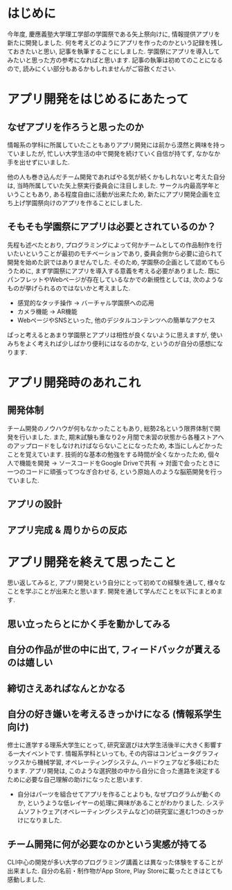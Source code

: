 # はじめに
今年度, 慶應義塾大学理工学部の学園祭である矢上祭向けに, 情報提供アプリを新たに開発しました. 何を考えどのようにアプリを作ったのかという記録を残しておきたいと思い, 記事を執筆することにしました. 学園祭にアプリを導入してみたいと思った方の参考になればと思います. 記事の執筆は初めてのことになるので, 読みにくい部分もあるかもしれませんがご容赦ください.

# アプリ開発をはじめるにあたって

## なぜアプリを作ろうと思ったのか
情報系の学科に所属していたこともありアプリ開発には前から漠然と興味を持っていましたが, 忙しい大学生活の中で開発を続けていく自信が持てず, なかなか手を出せずにいました.

他の人も巻き込んだチーム開発であればやる気が続くかもしれないと考えた自分は, 当時所属していた矢上祭実行委員会に注目しました. サークル内最高学年ということもあり, ある程度自由に活動が出来たため, 新たにアプリ開発企画を立ち上げ学園祭向けのアプリを作ることにしました.

## そもそも学園祭にアプリは必要とされているのか？
先程も述べたとおり, プログラミングによって何かチームとしての作品制作を行いたいということが最初のモチベーションであり, 委員会側から必要に迫られて開発を始めた訳ではありませんでした. そのため, 学園祭の企画として認めてもらうために, まず学園祭にアプリを導入する意義を考える必要がありました. 既にパンフレットやWebページが存在しているなかでの新規性としては, 次のようなものが挙げられるのではないかと考えました. 

- 感覚的なタッチ操作 → バーチャル学園祭への応用
- カメラ機能 → AR機能
- WebページやSNSといった, 他のデジタルコンテンツへの簡単なアクセス

ぱっと考えるとあまり学園祭とアプリは相性が良くないように思えますが, 使いみちをよく考えれば少しばかり便利にはなるのかな, というのが自分の感想になります.

# アプリ開発時のあれこれ

## 開発体制
チーム開発のノウハウが何もなかったこともあり, 総勢2名という限界体制で開発を行いました. また, 期末試験も重なり2ヶ月間で未習の状態から各種ストアへのアップロードをしなけれけばならないことになったため, 本当にしんどかったことを覚えています. 技術的な基本の勉強をする時間が全くなかったため, 個々人で機能を開発 → ソースコードをGoogle Driveで共有 → 対面で会ったときに一つのコードに頑張ってつなぎ合わせる, という原始人のような脳筋開発を行っていました.

## アプリの設計

## アプリ完成 & 周りからの反応


# アプリ開発を終えて思ったこと
思い返してみると, アプリ開発という自分にとって初めての経験を通して, 様々なことを学ぶことが出来たと思います. 開発を通して学んだことを以下にまとめます.

## 思い立ったらとにかく手を動かしてみる
## 自分の作品が世の中に出て, フィードバックが貰えるのは嬉しい
## 締切さえあればなんとかなる
## 自分の好き嫌いを考えるきっかけになる (情報系学生向け)
修士に進学する理系大学生にとって, 研究室選びは大学生活後半に大きく影響する一大イベントです. 情報系学科といっても, その内容はコンピュータグラフィックスから機械学習, オペレーティングシステム, ハードウェアなど多岐にわたります. アプリ開発は, このような選択肢の中から自分に合った進路を決定するために必要な自己理解の助けになったと思います. 

* 自分はパーツを組合せてアプリを作ることよりも, なぜプログラムが動くのか, というような低レイヤーの処理に興味があることがわかりました. システムソフトウェア(オペレーティングシステムなど)の研究室に進む1つのきっかけになりました. 

## チーム開発に何が必要なのかという実感が持てる


CLI中心の開発が多い大学のプログラミング講義とは異なった体験をすることが出来ました. 自分の名前・制作物がApp Store, Play Storeに載ったときはとても感動しました.